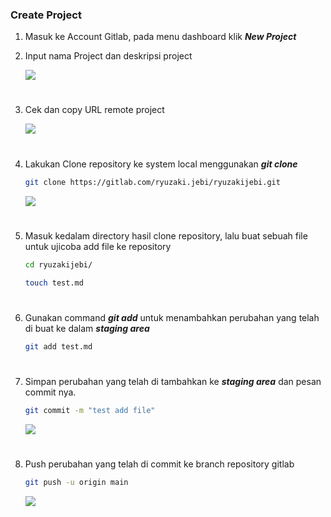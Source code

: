 ### Create Project
1. Masuk ke Account Gitlab, pada menu dashboard klik ***New Project***
2. Input nama Project dan deskripsi project

    ![](https://iili.io/HyZ7eAG.png)
#
3. Cek dan copy URL remote project

    ![](https://iili.io/HyZ7wSn.png)
#
4. Lakukan Clone repository ke system local menggunakan ***git clone***

    ```sh
    git clone https://gitlab.com/ryuzaki.jebi/ryuzakijebi.git
    ```
     ![](https://iili.io/HyZ7O9s.png)
#
5. Masuk kedalam directory hasil clone repository, lalu buat sebuah file untuk ujicoba add file ke repository

    ```sh
    cd ryuzakijebi/

    touch test.md
    ```
#
6. Gunakan command ***git add*** untuk menambahkan perubahan yang telah di buat ke dalam ***staging area***

    ```sh
    git add test.md
    ```
#
7. Simpan perubahan yang telah di tambahkan ke ***staging area*** dan pesan commit nya.

    ```sh
    git commit -m "test add file"
    ```
    ![](https://iili.io/HyZ7jcX.png)
#
8. Push perubahan yang telah di commit ke branch repository gitlab

    ```sh
    git push -u origin main
    ```
    ![](https://iili.io/HyZ7kNf.png)






